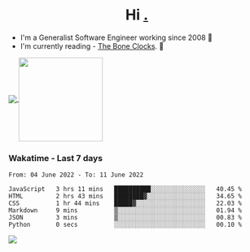 <h1 align="center">Hi <a href="https://www.hackerrank.com/erasmosaraujo">.</a></h1>
 
- I'm a Generalist Software Engineer working  since 2008 🚀
- I'm currently reading - <a href="https://www.amazon.ca/Bone-Clocks-David-Mitchell/dp/0340921625">The Bone Clocks</a>. 📘
  
<p align="left">
  <a href="https://github.com/anuraghazra/github-readme-stats">
    <img
      align="center"
      src="https://github-readme-stats.vercel.app/api/top-langs/?username=erasmosoares&theme=radical&layout=compact"
    />
  </a>
  <a href="https://github.com/anuraghazra/github-readme-stats">
    <img
      align="center"
      height="165"
      src="https://github-readme-stats.vercel.app/api?username=erasmosoares&theme=radical&count_private=true&show_icons=true&custom_title=Github%20Status&hide=issues"
    />
  </a>
</p>

 ### Wakatime - Last 7 days

<!--START_SECTION:waka-->

```text
From: 04 June 2022 - To: 11 June 2022

JavaScript   3 hrs 11 mins   ██████████░░░░░░░░░░░░░░░   40.45 %
HTML         2 hrs 43 mins   ████████▓░░░░░░░░░░░░░░░░   34.65 %
CSS          1 hr 44 mins    █████▓░░░░░░░░░░░░░░░░░░░   22.03 %
Markdown     9 mins          ▒░░░░░░░░░░░░░░░░░░░░░░░░   01.94 %
JSON         3 mins          ▒░░░░░░░░░░░░░░░░░░░░░░░░   00.83 %
Python       0 secs          ░░░░░░░░░░░░░░░░░░░░░░░░░   00.10 %
```

<!--END_SECTION:waka-->

![](https://komarev.com/ghpvc/?username=erasmosoares&color=brightgreen)
